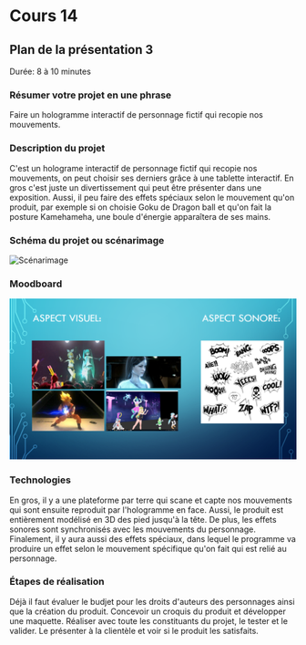 # Cours 14
## Plan de la présentation 3
Durée: 8 à 10 minutes

### Résumer votre projet en une phrase
Faire un hologramme interactif de personnage fictif qui recopie nos mouvements.

### Description du projet  
C'est un holograme interactif de personnage fictif qui recopie nos mouvements, on peut choisir ses derniers grâce à une tablette interactif. En gros c'est juste un divertissement qui peut être présenter dans une exposition. Aussi, il peu faire des effets spéciaux selon le mouvement qu'on produit, par exemple si on choisie Goku de Dragon ball et qu'on fait la posture Kamehameha, une boule d'énergie apparaîtera de ses mains.

### Schéma du projet ou scénarimage
![Scénarimage](Images/scénarimage.png)

### Moodboard
![Scénarimage](Images/moodboard.PNG)

### Technologies 
En gros, il y a une plateforme par terre qui scane et capte nos mouvements qui sont ensuite reproduit par l'hologramme en face. Aussi, le produit est entièrement modélisé en 3D des pied jusqu'à la tête. De plus, les effets sonores sont synchronisés avec les mouvements du personnage. Finalement, il y aura aussi des effets spéciaux, dans lequel le programme va produire un effet selon le mouvement spécifique qu'on fait qui est relié au personnage.
### Étapes de réalisation 
Déjà il faut évaluer le budjet pour les droits d'auteurs des personnages ainsi que la création du produit. Concevoir un croquis du produit et développer une maquette. Réaliser avec toute les constituants du projet, le tester et le valider. Le présenter à la clientèle et voir si le produit les satisfaits.
